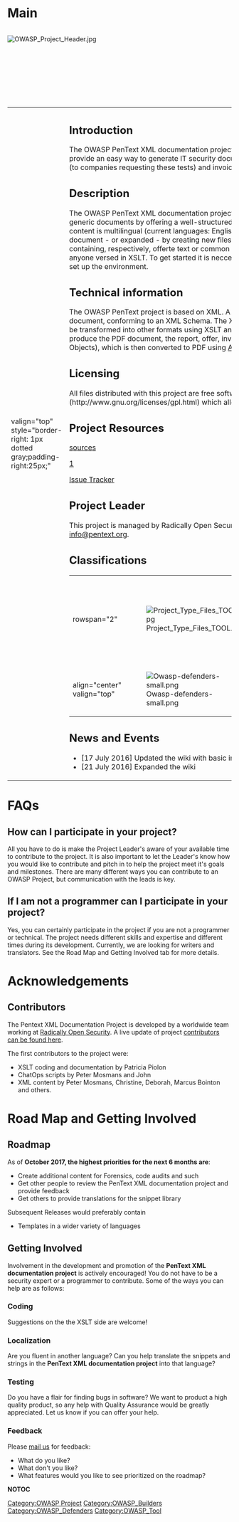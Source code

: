 # Main

<div style="width:100%;height:160px;border:0,margin:0;overflow: hidden;">

![OWASP_Project_Header.jpg](OWASP_Project_Header.jpg
"OWASP_Project_Header.jpg")

</div>

<table>
<tbody>
<tr class="odd">
<td><p>valign="top" style="border-right: 1px dotted gray;padding-right:25px;"</p></td>
<td><h2 id="introduction">Introduction</h2>
<p>The OWASP PenText XML documentation project is a collection of XML templates, XML schemas and XSLT code, which combined provide an easy way to generate IT security documents including test reports (for penetration tests, load tests, code audits, etc), offers (to companies requesting these tests) and invoices.</p>
<h2 id="description">Description</h2>
<p>The OWASP PenText XML documentation project can help your software security company produce offers, reports, invoices and generic documents by offering a well-structured and easy to maintain documenting system you can modify to your liking. The XML content is multilingual (current languages: English and Dutch) and can be easily adapted - by editing the constants provided in each document - or expanded - by creating new files. Both reports and offers are comprised of smaller snippets, i.e. template texts containing, respectively, offerte text or common vulnerabilities, which can be included where relevant. The XSLT can be customized by anyone versed in XSLT. To get started it is neccessary to install a few Open Source tools. Please visit our <a href="https://github.com/radicallyopensecurity/pentext/blob/master/xml/doc/Tools%20manual.md">documentation page</a> on how to set up the environment.</p>
<h2 id="technical_information">Technical information</h2>
<p>The OWASP PenText project is based on XML. A PenText Report, Offer, Invoice or Generic Document is in fact a (modular) XML document, conforming to an XML Schema. The XML Schema ensures that the documents are structured correctly, so that they can then be transformed into other formats using XSLT and the <a href="http://saxon.sourceforge.net/#F9.7HE">SAXON XSLT processor</a>. Currently there is only one target format: PDF. To produce the PDF document, the report, offer, invoice or generic document XML is first transformed into XSL-FO (XSL Formatting Objects), which is then converted to PDF using <a href="https://xmlgraphics.apache.org/fop/">Apache FOP</a>.</p>
<h2 id="licensing">Licensing</h2>
<p>All files distributed with this project are free software: all documents are released under the GNU General Public License v3 (http://www.gnu.org/licenses/gpl.html) which allows you to modify and redistribute the files freely.</p>
<h2 id="project_resources">Project Resources</h2>
<p><a href="https://github.com/radicallyopensecurity/pentext">sources</a></p>
<p><a href="https://github.com/radicallyopensecurity/pentext/tree/master/xml/doc">1</a></p>
<p><a href="https://github.com/radicallyopensecurity/pentext/issues">Issue Tracker</a></p>
<h2 id="project_leader">Project Leader</h2>
<p>This project is managed by Radically Open Security members Patricia Piolon and Peter Mosmans. They can be reached at <a href="mailto:info@pentext.org">info@pentext.org</a>.</p>
<h2 id="classifications">Classifications</h2>
<table>
<tbody>
<tr class="odd">
<td><p>rowspan="2"</p></td>
<td><figure>
<img src="Project_Type_Files_TOOL.jpg" title="Project_Type_Files_TOOL.jpg" alt="Project_Type_Files_TOOL.jpg" /><figcaption>Project_Type_Files_TOOL.jpg</figcaption>
</figure></td>
<td><p>rowspan="2"</p></td>
<td><figure>
<img src="Owasp-incubator-trans-85.png" title="Owasp-incubator-trans-85.png" alt="Owasp-incubator-trans-85.png" /><figcaption>Owasp-incubator-trans-85.png</figcaption>
</figure></td>
<td><p>align="center" valign="top"</p></td>
<td><figure>
<img src="Owasp-builders-small.png" title="Owasp-builders-small.png" alt="Owasp-builders-small.png" /><figcaption>Owasp-builders-small.png</figcaption>
</figure></td>
</tr>
<tr class="even">
<td><p>align="center" valign="top"</p></td>
<td><figure>
<img src="Owasp-defenders-small.png" title="Owasp-defenders-small.png" alt="Owasp-defenders-small.png" /><figcaption>Owasp-defenders-small.png</figcaption>
</figure></td>
<td></td>
<td></td>
<td></td>
<td></td>
</tr>
</tbody>
</table>
<h2 id="news_and_events">News and Events</h2>
<ul>
<li>[17 July 2016] Updated the wiki with basic info.</li>
<li>[21 July 2016] Expanded the wiki</li>
</ul></td>
</tr>
</tbody>
</table>

# FAQs

## How can I participate in your project?

All you have to do is make the Project Leader's aware of your available
time to contribute to the project. It is also important to let the
Leader's know how you would like to contribute and pitch in to help the
project meet it's goals and milestones. There are many different ways
you can contribute to an OWASP Project, but communication with the leads
is key.

## If I am not a programmer can I participate in your project?

Yes, you can certainly participate in the project if you are not a
programmer or technical. The project needs different skills and
expertise and different times during its development. Currently, we are
looking for writers and translators. See the Road Map and Getting
Involved tab for more details.

# Acknowledgements

## Contributors

The Pentext XML Documentation Project is developed by a worldwide team
working at [Radically Open
Security](https://www.radicallyopensecurity.com). A live update of
project [contributors can be found
here](https://github.com/radicallyopensecurity/pentext/graphs/contributors).

The first contributors to the project were:

  - XSLT coding and documentation by Patricia Piolon
  - ChatOps scripts by Peter Mosmans and John
  - XML content by Peter Mosmans, Christine, Deborah, Marcus Bointon and
    others.

# Road Map and Getting Involved

## Roadmap

As of **October 2017, the highest priorities for the next 6 months
are**:

  - Create additional content for Forensics, code audits and such
  - Get other people to review the PenText XML documentation project and
    provide feedback
  - Get others to provide translations for the snippet library

Subsequent Releases would preferably contain

  - Templates in a wider variety of languages

## Getting Involved

Involvement in the development and promotion of the <strong>PenText XML
documentation project</strong> is actively encouraged\! You do not have
to be a security expert or a programmer to contribute. Some of the ways
you can help are as follows:

### Coding

Suggestions on the the XSLT side are welcome\!

### Localization

Are you fluent in another language? Can you help translate the snippets
and strings in the <strong>PenText XML documentation project</strong>
into that language?

### Testing

Do you have a flair for finding bugs in software? We want to product a
high quality product, so any help with Quality Assurance would be
greatly appreciated. Let us know if you can offer your help.

### Feedback

Please [mail us](mailto:info@pentext.org) for feedback:

  - What do you like?
  - What don't you like?
  - What features would you like to see prioritized on the roadmap?

__NOTOC__ <headertabs />

[Category:OWASP Project](Category:OWASP_Project "wikilink")
[Category:OWASP_Builders](Category:OWASP_Builders "wikilink")
[Category:OWASP_Defenders](Category:OWASP_Defenders "wikilink")
[Category:OWASP_Tool](Category:OWASP_Tool "wikilink")